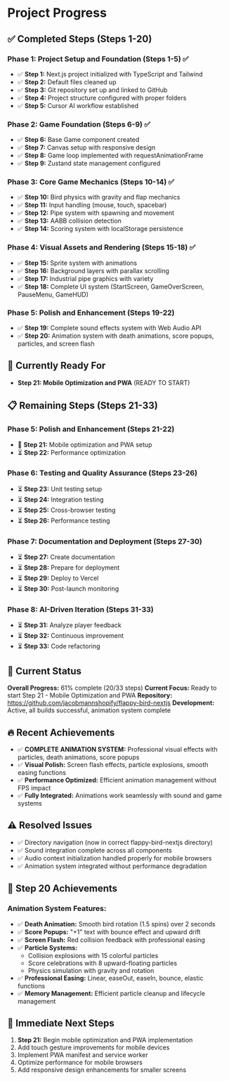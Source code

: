 # Project Progress

## ✅ Completed Steps (Steps 1-20)

### Phase 1: Project Setup and Foundation (Steps 1-5) ✅
- ✅ **Step 1:** Next.js project initialized with TypeScript and Tailwind
- ✅ **Step 2:** Default files cleaned up
- ✅ **Step 3:** Git repository set up and linked to GitHub
- ✅ **Step 4:** Project structure configured with proper folders
- ✅ **Step 5:** Cursor AI workflow established

### Phase 2: Game Foundation (Steps 6-9) ✅
- ✅ **Step 6:** Base Game component created
- ✅ **Step 7:** Canvas setup with responsive design
- ✅ **Step 8:** Game loop implemented with requestAnimationFrame
- ✅ **Step 9:** Zustand state management configured

### Phase 3: Core Game Mechanics (Steps 10-14) ✅
- ✅ **Step 10:** Bird physics with gravity and flap mechanics
- ✅ **Step 11:** Input handling (mouse, touch, spacebar)
- ✅ **Step 12:** Pipe system with spawning and movement
- ✅ **Step 13:** AABB collision detection
- ✅ **Step 14:** Scoring system with localStorage persistence

### Phase 4: Visual Assets and Rendering (Steps 15-18) ✅
- ✅ **Step 15:** Sprite system with animations
- ✅ **Step 16:** Background layers with parallax scrolling
- ✅ **Step 17:** Industrial pipe graphics with variety
- ✅ **Step 18:** Complete UI system (StartScreen, GameOverScreen, PauseMenu, GameHUD)

### Phase 5: Polish and Enhancement (Steps 19-22)
- ✅ **Step 19:** Complete sound effects system with Web Audio API
- ✅ **Step 20:** Animation system with death animations, score popups, particles, and screen flash

## 🚧 Currently Ready For

- **Step 21: Mobile Optimization and PWA** (READY TO START)

## 📋 Remaining Steps (Steps 21-33)

### Phase 5: Polish and Enhancement (Steps 21-22)
- 🎯 **Step 21:** Mobile optimization and PWA setup
- ⏳ **Step 22:** Performance optimization

### Phase 6: Testing and Quality Assurance (Steps 23-26)
- ⏳ **Step 23:** Unit testing setup
- ⏳ **Step 24:** Integration testing
- ⏳ **Step 25:** Cross-browser testing
- ⏳ **Step 26:** Performance testing

### Phase 7: Documentation and Deployment (Steps 27-30)
- ⏳ **Step 27:** Create documentation
- ⏳ **Step 28:** Prepare for deployment
- ⏳ **Step 29:** Deploy to Vercel
- ⏳ **Step 30:** Post-launch monitoring

### Phase 8: AI-Driven Iteration (Steps 31-33)
- ⏳ **Step 31:** Analyze player feedback
- ⏳ **Step 32:** Continuous improvement
- ⏳ **Step 33:** Code refactoring

## 🎯 Current Status
**Overall Progress:** 61% complete (20/33 steps)
**Current Focus:** Ready to start Step 21 - Mobile Optimization and PWA
**Repository:** https://github.com/jacobmannshopify/flappy-bird-nextjs
**Development:** Active, all builds successful, animation system complete

## 🔥 Recent Achievements
- ✅ **COMPLETE ANIMATION SYSTEM:** Professional visual effects with particles, death animations, score popups
- ✅ **Visual Polish:** Screen flash effects, particle explosions, smooth easing functions
- ✅ **Performance Optimized:** Efficient animation management without FPS impact
- ✅ **Fully Integrated:** Animations work seamlessly with sound and game systems

## ⚠️ Resolved Issues
- ✅ Directory navigation (now in correct flappy-bird-nextjs directory)
- ✅ Sound integration complete across all components
- ✅ Audio context initialization handled properly for mobile browsers
- ✅ Animation system integrated without performance degradation

## 🎯 Step 20 Achievements
### Animation System Features:
- ✅ **Death Animation:** Smooth bird rotation (1.5 spins) over 2 seconds
- ✅ **Score Popups:** "+1" text with bounce effect and upward drift
- ✅ **Screen Flash:** Red collision feedback with professional easing
- ✅ **Particle Systems:** 
  - Collision explosions with 15 colorful particles
  - Score celebrations with 8 upward-floating particles
  - Physics simulation with gravity and rotation
- ✅ **Professional Easing:** Linear, easeOut, easeIn, bounce, elastic functions
- ✅ **Memory Management:** Efficient particle cleanup and lifecycle management

## 🎯 Immediate Next Steps
1. **Step 21:** Begin mobile optimization and PWA implementation
2. Add touch gesture improvements for mobile devices  
3. Implement PWA manifest and service worker
4. Optimize performance for mobile browsers
5. Add responsive design enhancements for smaller screens 